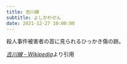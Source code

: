 ```yaml
---
title: 吉川線
subtitle: よしかわせん
date: 2021-12-27 10:00:00
---
```


殺人事件被害者の首に見られるひっかき傷の跡。

<cite>[吉川線 - Wikipedia](https://ja.wikipedia.org/wiki/%E5%90%89%E5%B7%9D%E7%B7%9A)</cite>より引用